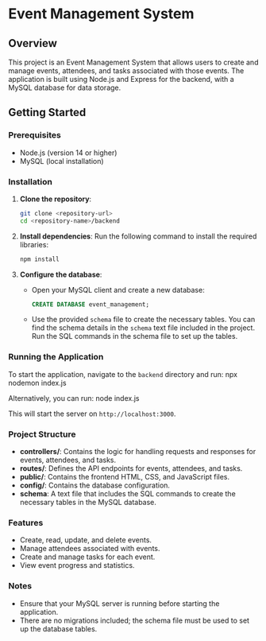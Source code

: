 # Event Management System

## Overview

This project is an Event Management System that allows users to create and manage events, attendees, and tasks associated with those events. The application is built using Node.js and Express for the backend, with a MySQL database for data storage.

## Getting Started

### Prerequisites

- Node.js (version 14 or higher)
- MySQL (local installation)

### Installation

1. **Clone the repository**:
   ```bash
   git clone <repository-url>
   cd <repository-name>/backend
   ```

2. **Install dependencies**:
   Run the following command to install the required libraries:
   ```bash
   npm install
   ```

3. **Configure the database**:
   - Open your MySQL client and create a new database:
     ```sql
     CREATE DATABASE event_management;
     ```
   - Use the provided `schema` file to create the necessary tables. You can find the schema details in the `schema` text file included in the project. Run the SQL commands in the schema file to set up the tables.

### Running the Application

To start the application, navigate to the `backend` directory and run:
npx nodemon index.js

Alternatively, you can run:
node index.js

This will start the server on `http://localhost:3000`.

### Project Structure

- **controllers/**: Contains the logic for handling requests and responses for events, attendees, and tasks.
- **routes/**: Defines the API endpoints for events, attendees, and tasks.
- **public/**: Contains the frontend HTML, CSS, and JavaScript files.
- **config/**: Contains the database configuration.
- **schema**: A text file that includes the SQL commands to create the necessary tables in the MySQL database.

### Features

- Create, read, update, and delete events.
- Manage attendees associated with events.
- Create and manage tasks for each event.
- View event progress and statistics.

### Notes

- Ensure that your MySQL server is running before starting the application.
- There are no migrations included; the schema file must be used to set up the database tables.